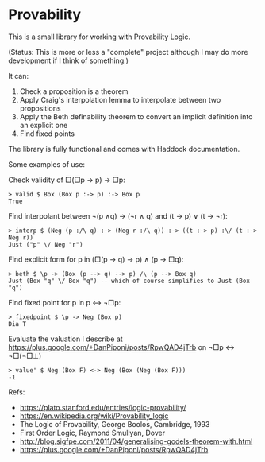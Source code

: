 # Provability

This is a small library for working with Provability Logic.

(Status: This is more or less a "complete" project although I may do more development if I think of something.)

It can:

1. Check a proposition is a theorem
2. Apply Craig's interpolation lemma to interpolate between two propositions
3. Apply the Beth definability theorem to convert an implicit definition into an explicit one
4. Find fixed points

The library is fully functional and comes with Haddock documentation.

Some examples of use:

Check validity of □(□p → p) → □p:

    > valid $ Box (Box p :-> p) :-> Box p
    True

Find interpolant between ¬(p ∧q) → (¬r ∧ q) and (t → p) ∨ (t → ¬r):

    > interp $ (Neg (p :/\ q) :-> (Neg r :/\ q)) :-> ((t :-> p) :\/ (t :-> Neg r))
    Just ("p" \/ Neg "r")

Find explicit form for p in (□(p → q) → p) ∧ (p → □q):

    > beth $ \p -> (Box (p --> q) --> p) /\ (p --> Box q)
    Just (Box "q" \/ Box "q") -- which of course simplifies to Just (Box "q")

Find fixed point for p in p ↔ ¬□p:

    > fixedpoint $ \p -> Neg (Box p)
    Dia T
    
Evaluate the valuation I describe at https://plus.google.com/+DanPiponi/posts/RpwQAD4jTrb on ¬□p ↔ ¬□(¬□⊥)
   
    > value' $ Neg (Box F) <-> Neg (Box (Neg (Box F)))
    -1    

Refs:

* https://plato.stanford.edu/entries/logic-provability/
* https://en.wikipedia.org/wiki/Provability_logic
* The Logic of Provability, George Boolos, Cambridge, 1993
* First Order Logic, Raymond Smullyan, Dover
* http://blog.sigfpe.com/2011/04/generalising-godels-theorem-with.html
* https://plus.google.com/+DanPiponi/posts/RpwQAD4jTrb
